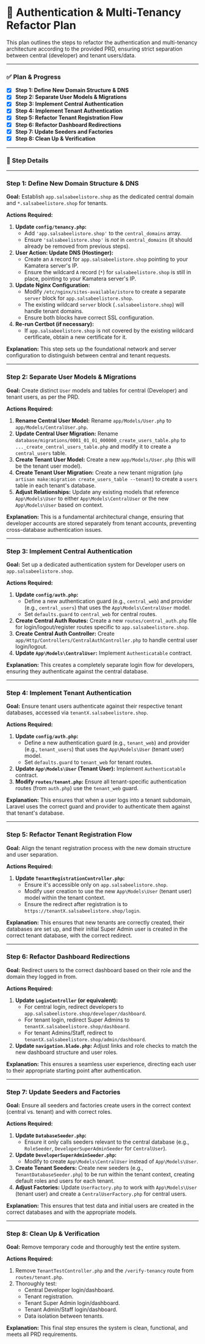 # 🔐 Authentication & Multi-Tenancy Refactor Plan

This plan outlines the steps to refactor the authentication and multi-tenancy architecture according to the provided PRD, ensuring strict separation between central (developer) and tenant users/data.

---

### ✅ Plan & Progress

- [x] **Step 1: Define New Domain Structure & DNS**
- [x] **Step 2: Separate User Models & Migrations**
- [x] **Step 3: Implement Central Authentication**
- [x] **Step 4: Implement Tenant Authentication**
- [x] **Step 5: Refactor Tenant Registration Flow**
- [x] **Step 6: Refactor Dashboard Redirections**
- [x] **Step 7: Update Seeders and Factories**
- [x] **Step 8: Clean Up & Verification**

---

### 📖 Step Details

---

### **Step 1: Define New Domain Structure & DNS**

**Goal:** Establish `app.salsabeelistore.shop` as the dedicated central domain and `*.salsabeelistore.shop` for tenants.

**Actions Required:**
1.  **Update `config/tenancy.php`:**
    -   Add `'app.salsabeelistore.shop'` to the `central_domains` array.
    -   Ensure `'salsabeelistore.shop'` is *not* in `central_domains` (it should already be removed from previous steps).
2.  **User Action: Update DNS (Hostinger):**
    -   Create an `A` record for `app.salsabeelistore.shop` pointing to your Kamatera server's IP.
    -   Ensure the wildcard `A` record (`*`) for `salsabeelistore.shop` is still in place, pointing to your Kamatera server's IP.
3.  **Update Nginx Configuration:**
    -   Modify `/etc/nginx/sites-available/istore` to create a separate `server` block for `app.salsabeelistore.shop`.
    -   The existing wildcard `server` block (`.salsabeelistore.shop`) will handle tenant domains.
    -   Ensure both blocks have correct SSL configuration.
4.  **Re-run Certbot (if necessary):**
    -   If `app.salsabeelistore.shop` is not covered by the existing wildcard certificate, obtain a new certificate for it.

**Explanation:** This step sets up the foundational network and server configuration to distinguish between central and tenant requests.

---

### **Step 2: Separate User Models & Migrations**

**Goal:** Create distinct `User` models and tables for central (Developer) and tenant users, as per the PRD.

**Actions Required:**
1.  **Rename Central User Model:** Rename `app/Models/User.php` to `app/Models/CentralUser.php`.
2.  **Update Central User Migration:** Rename `database/migrations/0001_01_01_000000_create_users_table.php` to `..._create_central_users_table.php` and modify it to create a `central_users` table.
3.  **Create Tenant User Model:** Create a new `app/Models/User.php` (this will be the tenant user model).
4.  **Create Tenant User Migration:** Create a new tenant migration (`php artisan make:migration create_users_table --tenant`) to create a `users` table in each tenant's database.
5.  **Adjust Relationships:** Update any existing models that reference `App\Models\User` to either `App\Models\CentralUser` or the new `App\Models\User` based on context.

**Explanation:** This is a fundamental architectural change, ensuring that developer accounts are stored separately from tenant accounts, preventing cross-database authentication issues.

---

### **Step 3: Implement Central Authentication**

**Goal:** Set up a dedicated authentication system for Developer users on `app.salsabeelistore.shop`.

**Actions Required:**
1.  **Update `config/auth.php`:**
    -   Define a new authentication guard (e.g., `central_web`) and provider (e.g., `central_users`) that uses the `App\Models\CentralUser` model.
    -   Set `defaults.guard` to `central_web` for central routes.
2.  **Create Central Auth Routes:** Create a new `routes/central_auth.php` file for login/logout/register routes specific to `app.salsabeelistore.shop`.
3.  **Create Central Auth Controller:** Create `app/Http/Controllers/CentralAuthController.php` to handle central user login/logout.
4.  **Update `App\Models\CentralUser`:** Implement `Authenticatable` contract.

**Explanation:** This creates a completely separate login flow for developers, ensuring they authenticate against the central database.

---

### **Step 4: Implement Tenant Authentication**

**Goal:** Ensure tenant users authenticate against their respective tenant databases, accessed via `tenantX.salsabeelistore.shop`.

**Actions Required:**
1.  **Update `config/auth.php`:**
    -   Define a new authentication guard (e.g., `tenant_web`) and provider (e.g., `tenant_users`) that uses the `App\Models\User` (tenant user) model.
    -   Set `defaults.guard` to `tenant_web` for tenant routes.
2.  **Update `App\Models\User` (Tenant User):** Implement `Authenticatable` contract.
3.  **Modify `routes/tenant.php`:** Ensure all tenant-specific authentication routes (from `auth.php`) use the `tenant_web` guard.

**Explanation:** This ensures that when a user logs into a tenant subdomain, Laravel uses the correct guard and provider to authenticate them against that tenant's database.

---

### **Step 5: Refactor Tenant Registration Flow**

**Goal:** Align the tenant registration process with the new domain structure and user separation.

**Actions Required:**
1.  **Update `TenantRegistrationController.php`:**
    -   Ensure it's accessible only on `app.salsabeelistore.shop`.
    -   Modify user creation to use the new `App\Models\User` (tenant user) model within the tenant context.
    -   Ensure the redirect after registration is to `https://tenantX.salsabeelistore.shop/login`.

**Explanation:** This ensures that new tenants are correctly created, their databases are set up, and their initial Super Admin user is created in the correct tenant database, with the correct redirect.

---

### **Step 6: Refactor Dashboard Redirections**

**Goal:** Redirect users to the correct dashboard based on their role and the domain they logged in from.

**Actions Required:**
1.  **Update `LoginController` (or equivalent):**
    -   For central login, redirect developers to `app.salsabeelistore.shop/developer/dashboard`.
    -   For tenant login, redirect Super Admins to `tenantX.salsabeelistore.shop/dashboard`.
    -   For tenant Admins/Staff, redirect to `tenantX.salsabeelistore.shop/admin/dashboard`.
2.  **Update `navigation.blade.php`:** Adjust links and role checks to match the new dashboard structure and user roles.

**Explanation:** This ensures a seamless user experience, directing each user to their appropriate starting point after authentication.

---

### **Step 7: Update Seeders and Factories**

**Goal:** Ensure all seeders and factories create users in the correct context (central vs. tenant) and with correct roles.

**Actions Required:**
1.  **Update `DatabaseSeeder.php`:**
    -   Ensure it only calls seeders relevant to the central database (e.g., `RoleSeeder`, `DeveloperSuperAdminSeeder` for `CentralUser`).
2.  **Update `DeveloperSuperAdminSeeder.php`:**
    -   Modify to create `App\Models\CentralUser` instead of `App\Models\User`.
3.  **Create Tenant Seeders:** Create new seeders (e.g., `TenantDatabaseSeeder.php`) to be run within the tenant context, creating default roles and users for each tenant.
4.  **Adjust Factories:** Update `UserFactory.php` to work with `App\Models\User` (tenant user) and create a `CentralUserFactory.php` for central users.

**Explanation:** This ensures that test data and initial users are created in the correct databases and with the appropriate models.

---

### **Step 8: Clean Up & Verification**

**Goal:** Remove temporary code and thoroughly test the entire system.

**Actions Required:**
1.  Remove `TenantTestController.php` and the `/verify-tenancy` route from `routes/tenant.php`.
2.  Thoroughly test:
    -   Central Developer login/dashboard.
    -   Tenant registration.
    -   Tenant Super Admin login/dashboard.
    -   Tenant Admin/Staff login/dashboard.
    -   Data isolation between tenants.

**Explanation:** This final step ensures the system is clean, functional, and meets all PRD requirements.
